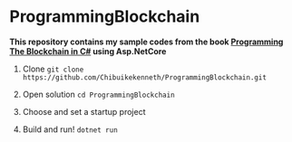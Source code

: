 # ProgrammingBlockchain
**This repository contains my sample codes from the book  [Programming The Blockchain in C#](https://programmingblockchain.gitbooks.io/programmingblockchain/content/) using Asp.NetCore**

1. Clone
`git clone https://github.com/Chibuikekenneth/ProgrammingBlockchain.git`

2. Open solution
`cd ProgrammingBlockchain`

3. Choose and set a startup project

4. Build and run!
`dotnet run`
